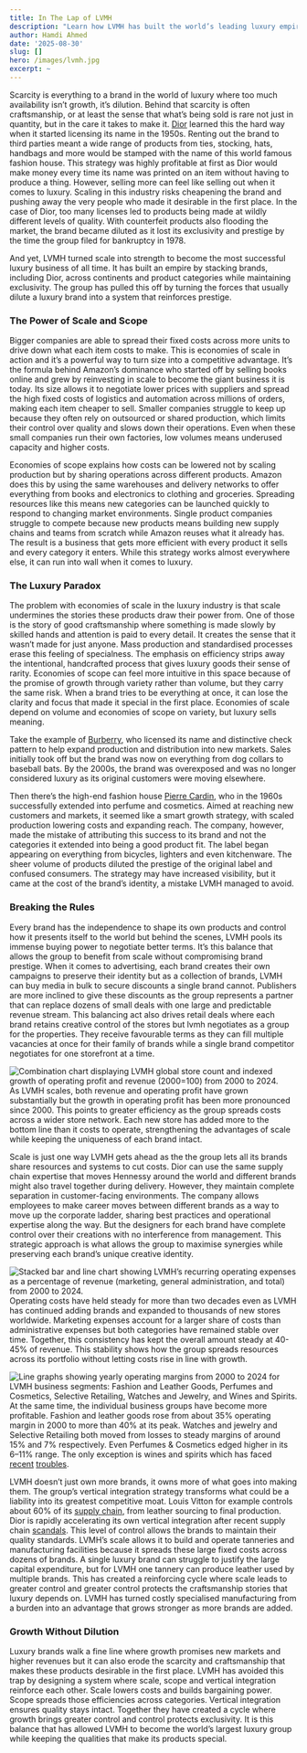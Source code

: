 ```yaml
---
title: In The Lap of LVMH
description: "Learn how LVMH has built the world’s leading luxury empire by scaling efficiently while preserving craftsmanship and the distinct appeal that makes its brands desirable."
author: Hamdi Ahmed
date: '2025-08-30'
slug: []
hero: /images/lvmh.jpg
excerpt: ~
---
```



Scarcity is everything to a brand in the world of luxury where too much availability isn’t growth, it’s dilution. Behind that scarcity is often craftsmanship, or at least the sense that what’s being sold is rare not just in quantity, but in the care it takes to make it. <a href="https://wunderlabel.com/lab/fashion-company-histories/dior/" target="_blank">Dior</a> learned this the hard way when it started licensing its name in the 1950s. Renting out the brand to third parties meant a wide range of products from ties, stocking, hats, handbags and more would be stamped with the name of this world famous fashion house. This strategy was highly profitable at first as Dior would make money every time its name was printed on an item without having to produce a thing. However, selling more can feel like selling out when it comes to luxury. Scaling in this industry risks cheapening the brand and pushing away the very people who made it desirable in the first place. In the case of Dior, too many licenses led to products being made at wildly different levels of quality. With counterfeit products also flooding the market, the brand became diluted as it lost its exclusivity and prestige by the time the group filed for bankruptcy in 1978.

And yet, LVMH turned scale into strength to become the most successful luxury business of all time. It has built an empire by stacking brands, including Dior, across continents and product categories while maintaining exclusivity. The group has pulled this off by turning the forces that usually dilute a luxury brand into a system that reinforces prestige.

### **The Power of Scale and Scope**

Bigger companies are able to spread their fixed costs across more units to drive down what each item costs to make. This is economies of scale in action and it’s a powerful way to turn size into a competitive advantage. It’s the formula behind Amazon’s dominance who started off by selling books online and grew by reinvesting in scale to become the giant business it is today. Its size allows it to negotiate lower prices with suppliers and spread the high fixed costs of logistics and automation across millions of orders, making each item cheaper to sell. Smaller companies struggle to keep up because they often rely on outsourced or shared production, which limits their control over quality and slows down their operations. Even when these small companies run their own factories, low volumes means underused capacity and higher costs. 

Economies of scope explains how costs can be lowered not by scaling production but by sharing operations across different products. Amazon does this by using the same warehouses and delivery networks to offer everything from books and electronics to clothing and groceries. Spreading resources like this means new categories can be launched quickly to respond to changing market environments. Single product companies struggle to compete because new products means building new supply chains and teams from scratch while Amazon reuses what it already has. The result is a business that gets more efficient with every product it sells and every category it enters. While this strategy works almost everywhere else, it can run into wall when it comes to luxury.

### **The Luxury Paradox**

The problem with economies of scale in the luxury industry is that scale undermines the stories these products draw their power from. One of those is the story of good craftsmanship where something is made slowly by skilled hands and attention is paid to every detail. It creates the sense that it wasn’t made for just anyone. Mass production and standardised processes erase this feeling of specialness. The emphasis on efficiency strips away the intentional, handcrafted process that gives luxury goods their sense of rarity. Economies of scope can feel more intuitive in this space because of the promise of growth through variety rather than volume, but they carry the same risk. When a brand tries to be everything at once, it can lose the clarity and focus that made it special in the first place. Economies of scale depend on volume and economies of scope on variety, but luxury sells meaning.

Take the example of <a href="https://www.encyclopedia.com/social-sciences-and-law/economics-business-and-labor/businesses-and-occupations/burberry?utm_source=chatgpt.com" target="_blank">Burberry</a>, who licensed its name and distinctive check pattern to help expand production and distribution into new markets. Sales initially took off but the brand was now on everything from dog collars to baseball bats. By the 2000s, the brand was overexposed and was no longer considered luxury as its original customers were moving elsewhere. 

Then there’s the high-end fashion house <a href="https://www.researchgate.net/publication/265309323_How_Not_to_Extend_Your_Luxury_Brand" target="_blank">Pierre Cardin</a>, who in the 1960s successfully extended into perfume and cosmetics. Aimed at reaching new customers and markets, it seemed like a smart growth strategy, with scaled production lowering costs and expanding reach. The company, however, made the mistake of attributing this success to its brand and not the categories it extended into being a good product fit. The label began appearing on everything from bicycles, lighters and even kitchenware. The sheer volume of products diluted the prestige of the original label and confused consumers. The strategy may have increased visibility, but it came at the cost of the brand’s identity, a mistake LVMH managed to avoid.

### **Breaking the Rules**

Every brand has the independence to shape its own products and control how it presents itself to the world but behind the scenes, LVMH pools its immense buying power to negotiate better terms. It’s this balance that allows the group to benefit from scale without compromising brand prestige. When it comes to advertising, each brand creates their own campaigns to preserve their identity but as a collection of brands, LVMH can buy media in bulk to secure discounts a single brand cannot. Publishers are more inclined to give these discounts as the group represents a partner that can replace dozens of small deals with one large and predictable revenue stream. This balancing act also drives retail deals where each brand retains creative control of the stores but lvmh negotiates as a group for the properties. They receive favourable terms as they can fill multiple vacancies at once for their family of brands while a single brand competitor negotiates for one storefront at a time.

![Combination chart displaying LVMH global store count and indexed growth of operating profit and revenue (2000=100) from 2000 to 2024.](/images/scale.jpg "Reference: LVMH Annual Reports")
As LVMH scales, both revenue and operating profit have grown substantially but the growth in operating profit has been more pronounced since 2000. This points to greater efficiency as the group spreads costs across a wider store network. Each new store has added more to the bottom line than it costs to operate, strengthening the advantages of scale while keeping the uniqueness of each brand intact.

Scale is just one way LVMH gets ahead as the the group lets all its brands share resources and systems to cut costs. Dior can use the same supply chain expertise that moves Hennessy around the world and different brands might also travel together during delivery. However, they maintain complete separation in customer-facing environments. The company allows employees to make career moves between different brands as a way to move up the corporate ladder, sharing best practices and operational expertise along the way. But the designers for each brand have complete control over their creations with no interference from management. This strategic approach is what allows the group to maximise synergies while preserving each brand’s unique creative identity.

![Stacked bar and line chart showing LVMH’s recurring operating expenses as a percentage of revenue (marketing, general administration, and total) from 2000 to 2024.](/images/scope.jpg "Reference: LVMH Annual Reports")
Operating costs have held steady for more than two decades even as LVMH has continued adding brands and expanded to thousands of new stores worldwide. Marketing expenses account for a larger share of costs than administrative expenses but both categories have remained stable over time. Together, this consistency has kept the overall amount steady at 40-45% of revenue. This stability shows how the group spreads resources across its portfolio without letting costs rise in line with growth.

![Line graphs showing yearly operating margins from 2000 to 2024 for LVMH business segments: Fashion and Leather Goods, Perfumes and Cosmetics, Selective Retailing, Watches and Jewelry, and Wines and Spirits.](/images/segment.png "Reference: LVMH Annual Reports")
At the same time, the individual business groups have become more profitable. Fashion and leather goods rose from about 35% operating margin in 2000 to more than 40% at its peak. Watches and jewelry and Selective Retailing both moved from losses to steady margins of around 15% and 7% respectively. Even Perfumes & Cosmetics edged higher in its 6–11% range. The only exception is wines and spirits which has faced <a href="https://www.just-drinks.com/news/lvmhs-wine-and-spirits-arm-sees-profits-slide-in-2024/?cf-view" target="_blank">recent</a> <a href="https://www.ft.com/content/5fdf5c34-cb1d-40da-8e7c-8daca5d84fd3" target="_blank">troubles</a>.

LVMH doesn’t just own more brands, it owns more of what goes into making them. The group’s vertical integration strategy transforms what could be a liability into its greatest competitive moat. Louis Vitton for example controls about 60% of its <a href="https://www.reuters.com/business/retail-consumer/lvmh-intensify-audits-controls-suppliers-says-cfo-2024-07-23/" target="_blank">supply chain</a>, from leather sourcing to final production. Dior is rapidly accelerating its own vertical integration after recent supply chain <a href="https://edition.cnn.com/2025/05/21/business/dior-payment-labor-exploitation-italy-intl" target="_blank">scandals</a>. This level of control allows the brands to maintain their quality standards. LVMH’s scale allows it to build and operate tanneries and manufacturing facilities because it spreads these large fixed costs across dozens of brands. A single luxury brand can struggle to justify the large capital expenditure, but for LVMH one tannery can produce leather used by multiple brands. This has created a reinforcing cycle where scale leads to greater control and greater control protects the craftsmanship stories that luxury depends on. LVMH has turned costly specialised manufacturing from a burden into an advantage that grows stronger as more brands are added.

### **Growth Without Dilution**

Luxury brands walk a fine line where growth promises new markets and higher revenues but it can also erode the scarcity and craftsmanship that makes these products desirable in the first place. LVMH has avoided this trap by designing a system where scale, scope and vertical integration reinforce each other. Scale lowers costs and builds bargaining power. Scope spreads those efficiencies across categories. Vertical integration ensures quality stays intact. Together they have created a cycle where growth brings greater control and control protects exclusivity. It is this balance that has allowed LVMH to become the world’s largest luxury group while keeping the qualities that make its products special.
